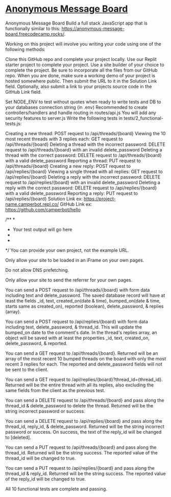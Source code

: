 # [Anonymous Message Board](https://www.freecodecamp.org/learn/information-security/information-security-projects/anonymous-message-board)

Anonymous Message Board
Build a full stack JavaScript app that is functionally similar to this: https://anonymous-message-board.freecodecamp.rocks/.

Working on this project will involve you writing your code using one of the following methods:

Clone this GitHub repo and complete your project locally.
Use our Replit starter project to complete your project.
Use a site builder of your choice to complete the project. Be sure to incorporate all the files from our GitHub repo.
When you are done, make sure a working demo of your project is hosted somewhere public. Then submit the URL to it in the Solution Link field. Optionally, also submit a link to your projects source code in the GitHub Link field.

Set NODE_ENV to test without quotes when ready to write tests and DB to your databases connection string (in .env)
Recommended to create controllers/handlers and handle routing in routes/api.js
You will add any security features to server.js
Write the following tests in tests/2_functional-tests.js:

Creating a new thread: POST request to /api/threads/{board}
Viewing the 10 most recent threads with 3 replies each: GET request to /api/threads/{board}
Deleting a thread with the incorrect password: DELETE request to /api/threads/{board} with an invalid delete_password
Deleting a thread with the correct password: DELETE request to /api/threads/{board} with a valid delete_password
Reporting a thread: PUT request to /api/threads/{board}
Creating a new reply: POST request to /api/replies/{board}
Viewing a single thread with all replies: GET request to /api/replies/{board}
Deleting a reply with the incorrect password: DELETE request to /api/replies/{board} with an invalid delete_password
Deleting a reply with the correct password: DELETE request to /api/replies/{board} with a valid delete_password
Reporting a reply: PUT request to /api/replies/{board}
Solution Link
ex: https://project-name.camperbot.repl.co/
GitHub Link
ex: https://github.com/camperbot/hello

/**
*
* Your test output will go here
*
*
*/
You can provide your own project, not the example URL.

Only allow your site to be loaded in an iFrame on your own pages.

Do not allow DNS prefetching.

Only allow your site to send the referrer for your own pages.

You can send a POST request to /api/threads/{board} with form data including text and delete_password. The saved database record will have at least the fields _id, text, created_on(date & time), bumped_on(date & time, starts same as created_on), reported (boolean), delete_password, & replies (array).

You can send a POST request to /api/replies/{board} with form data including text, delete_password, & thread_id. This will update the bumped_on date to the comment's date. In the thread's replies array, an object will be saved with at least the properties _id, text, created_on, delete_password, & reported.

You can send a GET request to /api/threads/{board}. Returned will be an array of the most recent 10 bumped threads on the board with only the most recent 3 replies for each. The reported and delete_password fields will not be sent to the client.

You can send a GET request to /api/replies/{board}?thread_id={thread_id}. Returned will be the entire thread with all its replies, also excluding the same fields from the client as the previous test.

You can send a DELETE request to /api/threads/{board} and pass along the thread_id & delete_password to delete the thread. Returned will be the string incorrect password or success.

You can send a DELETE request to /api/replies/{board} and pass along the thread_id, reply_id, & delete_password. Returned will be the string incorrect password or success. On success, the text of the reply_id will be changed to [deleted].

You can send a PUT request to /api/threads/{board} and pass along the thread_id. Returned will be the string success. The reported value of the thread_id will be changed to true.

You can send a PUT request to /api/replies/{board} and pass along the thread_id & reply_id. Returned will be the string success. The reported value of the reply_id will be changed to true.

All 10 functional tests are complete and passing.
